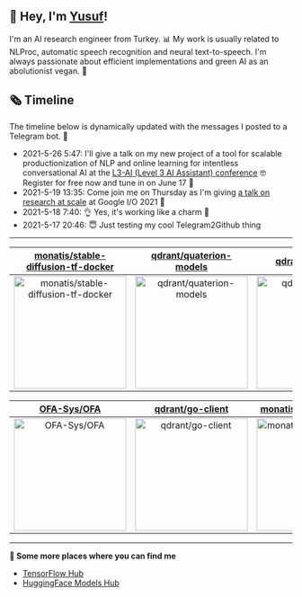 ## 👋 Hey, I'm [Yusuf](https://www.linkedin.com/in/yusuf-sar%C4%B1g%C3%B6z-4bb826ba/)!

I'm an AI research engineer from Turkey. 📊 My work is usually related to NLProc, automatic speech recognition and neural text-to-speech. I'm always passionate about efficient implementations and green AI as an abolutionist vegan. 🌱
## 🗞️ Timeline
The timeline below is dynamically updated with the messages I posted to a Telegram bot. 🤖
- 2021-5-26 5:47: I'll give a talk on my new project of a tool for scalable productionization of NLP and online learning for intentless conversational AI at the [L3-AI (Level 3 AI Assistant) conference](https://l3-ai.dev) 🤓 Register for free now and tune in on June 17 🤙
- 2021-5-19 13:35: Come join me on Thursday as I'm giving [a talk on research at scale](https://gdg.community.dev/events/details/google-io-community-lounge-meetups-presents-machine-learning-developers-meetup-emeaapac/) at Google I/O 2021 🎉
- 2021-5-18 7:40: 👌 Yes, it's working like a charm 🥳
- 2021-5-17 20:46: 😇 Just testing my cool Telegram2Github thing

---

| [monatis/stable-diffusion-tf-docker](https://github.com/monatis/stable-diffusion-tf-docker) | [qdrant/quaterion-models](https://github.com/qdrant/quaterion-models) | [qdrant/quaterion](https://github.com/qdrant/quaterion) |
| :-: | :-: | :-: |
| <a href="https://github.com/monatis/stable-diffusion-tf-docker"><img src="https://github.com/monatis/monatis/raw/main/DISPLAY.jpg" alt="monatis/stable-diffusion-tf-docker" title="monatis/stable-diffusion-tf-docker" width="200" height="200"></a> | <a href="https://github.com/qdrant/quaterion-models"><img src="https://github.com/monatis/monatis/raw/main/DISPLAY.jpg" alt="qdrant/quaterion-models" title="qdrant/quaterion-models" width="200" height="200"></a> | <a href="https://github.com/qdrant/quaterion"><img src="https://github.com/monatis/monatis/raw/main/DISPLAY.jpg" alt="qdrant/quaterion" title="qdrant/quaterion" width="200" height="200"></a> |

| [OFA-Sys/OFA](https://github.com/OFA-Sys/OFA) | [qdrant/go-client](https://github.com/qdrant/go-client) | [monatis/serverless-ofa](https://github.com/monatis/serverless-ofa) |
| :-: | :-: | :-: |
| <a href="https://github.com/OFA-Sys/OFA"><img src="https://github.com/monatis/monatis/raw/main/DISPLAY.jpg" alt="OFA-Sys/OFA" title="OFA-Sys/OFA" width="200" height="200"></a> | <a href="https://github.com/qdrant/go-client"><img src="https://github.com/monatis/monatis/raw/main/DISPLAY.jpg" alt="qdrant/go-client" title="qdrant/go-client" width="200" height="200"></a> | <a href="https://github.com/monatis/serverless-ofa"><img src="https://github.com/monatis/monatis/raw/main/DISPLAY.jpg" alt="monatis/serverless-ofa" title="monatis/serverless-ofa" width="200" height="200"></a> |



---

**🤙 Some more places where you can find me**
- [TensorFlow Hub](https://tfhub.dev/monatis)
- [HuggingFace Models Hub](https://huggingface.co/mys)